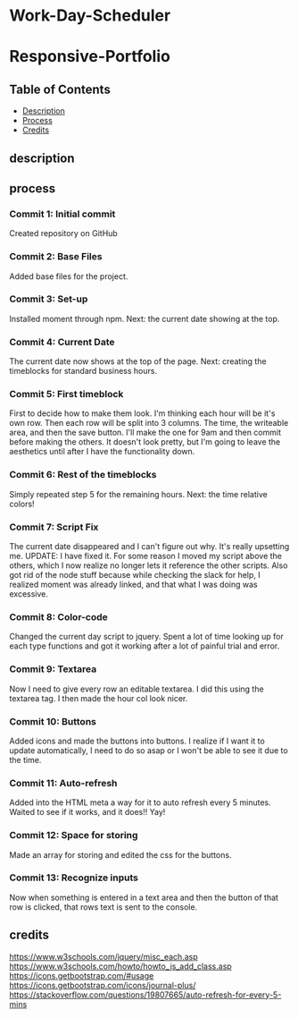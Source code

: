 # Work-Day-Scheduler
# Responsive-Portfolio

## Table of Contents

* [Description](#description)
* [Process](#process)
* [Credits](#credits)

## description 


## process

### Commit 1: Initial commit
Created repository on GitHub

### Commit 2: Base Files
Added base files for the project. 

### Commit 3: Set-up
Installed moment through npm. Next: the current date showing at the top.

### Commit 4: Current Date
The current date now shows at the top of the page. Next: creating the timeblocks for standard business hours. 

### Commit 5: First timeblock
First to decide how to make them look. I'm thinking each hour will be it's own row. Then each row will be split into 3 columns. The time, the writeable area, and then the save button. I'll make the one for 9am and then commit before making the others. It doesn't look pretty, but I'm going to leave the aesthetics until after I have the functionality down. 

### Commit 6: Rest of the timeblocks
Simply repeated step 5 for the remaining hours. Next: the time relative colors!

### Commit 7: Script Fix
The current date disappeared and I can't figure out why. It's really upsetting me. UPDATE: I have fixed it. For some reason I moved my script above the others, which I now realize no longer lets it reference the other scripts. Also got rid of the node stuff because while checking the slack for help, I realized moment was already linked, and that what I was doing was excessive. 

### Commit 8: Color-code
Changed the current day script to jquery. Spent a lot of time looking up for each type functions and got it working after a lot of painful trial and error. 

### Commit 9: Textarea
Now I need to give every row an editable textarea. I did this using the textarea tag. I then made the hour col look nicer. 

### Commit 10: Buttons
Added icons and made the buttons into buttons. I realize if I want it to update automatically, I need to do so asap or I won't be able to see it due to the time. 

### Commit 11: Auto-refresh
Added into the HTML meta a way for it to auto refresh every 5 minutes. Waited to see if it works, and it does!! Yay!

### Commit 12: Space for storing
Made an array for storing and edited the css for the buttons. 

### Commit 13: Recognize inputs
Now when something is entered in a text area and then the button of that row is clicked, that rows text is sent to the console.



## credits
https://www.w3schools.com/jquery/misc_each.asp
https://www.w3schools.com/howto/howto_js_add_class.asp
https://icons.getbootstrap.com/#usage
https://icons.getbootstrap.com/icons/journal-plus/
https://stackoverflow.com/questions/19807665/auto-refresh-for-every-5-mins